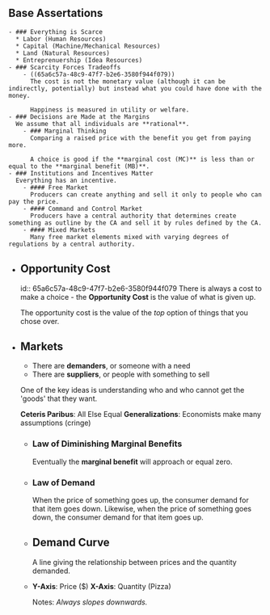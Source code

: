 ## Base Assertations
	- ### Everything is Scarce
	  * Labor (Human Resources)
	  * Capital (Machine/Mechanical Resources)
	  * Land (Natural Resources)
	  * Entreprenuership (Idea Resources)
	- ### Scarcity Forces Tradeoffs
		- ((65a6c57a-48c9-47f7-b2e6-3580f944f079))
		  The cost is not the monetary value (although it can be indirectly, potentially) but instead what you could have done with the money.
		  
		  Happiness is measured in utility or welfare.
	- ### Decisions are Made at the Margins
	  We assume that all individuals are **rational**.
		- ### Marginal Thinking
		  Comparing a raised price with the benefit you get from paying more.
		  
		  A choice is good if the **marginal cost (MC)** is less than or equal to the **marginal benefit (MB)**.
	- ### Institutions and Incentives Matter
	  Everything has an incentive.
		- #### Free Market
		  Producers can create anything and sell it only to people who can pay the price.
		- #### Command and Control Market
		  Producers have a central authority that determines create something as outline by the CA and sell it by rules defined by the CA.
		- #### Mixed Markets
		  Many free market elements mixed with varying degrees of regulations by a central authority.
- ## Opportunity Cost
  id:: 65a6c57a-48c9-47f7-b2e6-3580f944f079
  There is always a cost to make a choice - the **Opportunity Cost** is the value of what is given up.
  
  The opportunity cost is the value of the *top* option of things that you chose over.
- ## Markets
  * There are **demanders**, or someone with a need
  * There are **suppliers**, or people with something to sell
  
  One of the key ideas is understanding who and who cannot get the 'goods' that they want.
  
  **Ceteris Paribus**: All Else Equal
  **Generalizations**: Economists make many assumptions (cringe)
	- ### Law of Diminishing Marginal Benefits
	  Eventually the **marginal benefit** will approach or equal zero.
	- ### Law of Demand
	  When the price of something goes up, the consumer demand for that item goes down.
	  Likewise, when the price of something goes down, the consumer demand for that item goes up.
	- ## Demand Curve
	  A line giving the relationship between prices and the quantity demanded.
	- **Y-Axis**: Price ($)
	  **X-Axis**: Quantity (Pizza)
	  
	  
	  Notes:
	  *Always slopes downwards.*
